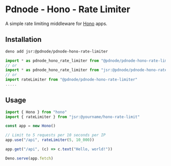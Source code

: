 # Pdnode - Hono - Rate Limiter
A simple rate limiting middleware for [Hono](https://hono.dev) apps.

## Installation
```bash
deno add jsr:@pdnode/pdnode-hono-rate-limiter

```
```ts
import * as pdnode_hono_rate_limiter from "@pdnode/pdnode-hono-rate-limiter";
// or
import * as pdnode_hono_rate_limiter from "jsr:@pdnode/pdnode-hono-rate-limiter";
// or
import rateLimiter from "@pdnode/pdnode-hono-rate-limiter"
.....
```

## Usage
```ts
import { Hono } from "hono"
import { rateLimiter } from "jsr:@yourname/hono-rate-limit"

const app = new Hono()

// Limit to 5 requests per 10 seconds per IP
app.use("/api", rateLimiter(5, 10_000))

app.get("/api", (c) => c.text("Hello, world!"))

Deno.serve(app.fetch)

```